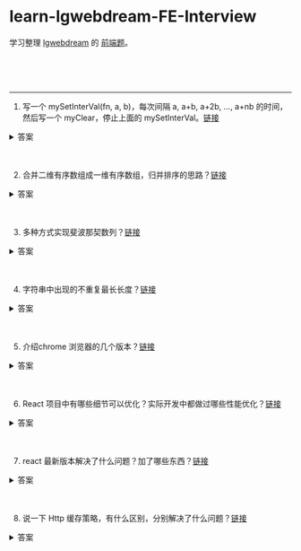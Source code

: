 # learn-lgwebdream-FE-Interview

学习整理 [lgwebdream](https://github.com/lgwebdream) 的 [前端题](https://github.com/lgwebdream/FE-Interview)。

<br><br><br>

***

1. 写一个 mySetInterVal(fn, a, b)，每次间隔 a, a+b, a+2b, ..., a+nb 的时间，然后写一个 myClear，停止上面的 mySetInterVal。[链接](https://github.com/lgwebdream/FE-Interview/issues/7)

<details>
<summary>答案</summary>

实现一

```js
function mySetInterVal (fn, a, b) {
    this.a = a;
    this.b = b;
    this.count = 0;
    this.timer = null;

    this.start = () => {
        this.timer = setTimeout(() => {
            console.log('运行')
            fn();
            this.count++;
            this.start();
        }, this.a + this.count * this.b)
    };

    this.clear = () => {
        clearTimeout(this.timer);
        this.count = 0;
        console.log('结束')
    }
}

let t = new mySetInterVal(() => {}, 1000, 1000);
t.start();

setTimeout(() => {
    t.clear();
}, 20000);
```

实现二

```js
function mySetInterVal (fn, a, b) {
    let timer = null;

    const loop = (time) => {
        timer = setTimeout(() => {
            console.log('运行')
            fn()
            loop(time + b);
        }, time);
    }
    loop(a);

    return () => {
        clearTimeout(timer);
        console.log('结束')
    }
}

let clear = mySetInterVal(() => {}, 1000, 1000);

setTimeout(() => {
    clear();
}, 20000);
```
</details>
<br><br>

2. 合并二维有序数组成一维有序数组，归并排序的思路？[链接](https://github.com/lgwebdream/FE-Interview/issues/8)

<details>
<summary>答案</summary>

这个题目其实提出了两个问题，一个是数组的展平，一个是归并排序的实现。

解法一，利用 Generator 函数返回 Iterator 的特性，递归调用自己，然后使用扩展运算符将 Iterator 展开变成数组，归并排序直接使用标准实现就可以了。

```js
function mergeSort (arr) {
    const len = arr.length;

    if (len < 2) {
        return arr;
    }

    const middle = Math.floor(len / 2),
        left = arr.slice(0, middle),
        right = arr.slice(middle);

    return merge(mergeSort(left), mergeSort(right));
}

function merge (left, right) {
    const result = [];

    while (left.length && right.length) {
        if (left[0] <= right[0]) {
            result.push(left.shift());
        } else {
            result.push(right.shift());
        }
    }

    while (left.length) {
        result.push(left.shift());
    }

    while (right.length) {
        result.push(right.shift());
    }

    return result;
}

function* flat (arr) {
    if (Array.isArray(arr)) {
        for (let i = 0; i < arr.length; i++) {
            yield* flat(arr[i]);
        }
    } else {
        yield arr;
    }
}

function mergeSortFlatten () {
    return mergeSort([...flat([...arguments])]);
}

let arr1 = [[1,2,3],[4,5,6],[7,8,9],[1,2,3],[4,5,6]];
let arr2 = [[1,4,6],[7,8,10],[2,6,9],[3,7,13],[1,5,12]];

mergeSortFlatten (arr1, arr2);
// [1, 1, 1, 1, 2, 2, 2, 3, 3, 3, 4, 4, 4, 5, 5, 5, 6, 6, 6, 6, 7, 7, 7, 8, 8, 9, 9, 10, 12, 13]
```

解法二，直接使用现成的方法，但是这样没有实现归并排序。

```js
function mergeSortFlatten (...arr) {
    return arr.flat(Infinity).sort((a, b) => a - b )
}

let arr1 = [[1,2,3],[4,5,6],[7,8,9],[1,2,3],[4,5,6]];
let arr2 = [[1,4,6],[7,8,10],[2,6,9],[3,7,13],[1,5,12]];

mergeSortFlatten (arr1, arr2);
// [1, 1, 1, 1, 2, 2, 2, 3, 3, 3, 4, 4, 4, 5, 5, 5, 6, 6, 6, 6, 7, 7, 7, 8, 8, 9, 9, 10, 12, 13]
```
</details>
<br><br>

3. 多种方式实现斐波那契数列？[链接](https://github.com/lgwebdream/FE-Interview/issues/9)

<details>
<summary>答案</summary>

实现一

```js
function fib (n) {
    if (n < 0) throw new Error('输入的数字不能小于0');
    if (n === 2) {
        return 1;
    }
    if (n === 1) {
        return 0;
    }
    return fib(n - 1) + fib(n - 2);
}
```

实现二

```js
function fib (n) {
    if (n < 0) throw new Error('输入的数字不能小于0');
    if (n === 2) {
        return 1;
    }
    if (n === 1) {
        return 0;
    }
    function _fib (n, a, b) {
        if (n === 1) return a;
        return _fib(n - 1, b, a + b);
    }
    return _fib(n, 0, 1);
}

```

实现三

```js
function fibonacci (n) {
    if (n === 2) {
        return 1;
    }
    if (n === 1) {
        return 0;
    }
    const r = [0, 1]
    let i = n - 2;
    while (i--) {
        r.push(r[r.length - 1] + r[r.length - 2]);
    }
    return r[n - 1];
}
fibonacci(10)
// 34
```

实现四

```js
function* fib () {
    let [prev, curr] = [0, 1];
    yield prev;
    for (;;) {
        yield curr;
        [prev, curr] = [curr, prev + curr];
    }
}

for (let n of fib()) {
    if (n > 1000) break;
    console.log(n);
}
// 0 1 1 2 3 5 8 13 21 34 55 89 144 233 377 610 987
```

</details>
<br><br>

4. 字符串中出现的不重复最长长度？[链接](https://github.com/lgwebdream/FE-Interview/issues/10)

<details>
<summary>答案</summary>

实现一

```js
//循环字符串，没有重复的就存下每次的字符的位置和字符自身，按顺序排列，有重复的就重置循环变量从索引低的重复字符处后一位重新开始循环，缺点，循环次数过多

function lengthOfLongestSubstring (str) {
    if (str.length <= 1) {
        return str.length;
    }
    let t = [];
    let i = 0
    while (i < str.length) {
        let has = t.findIndex(item => item.char === str[i]);
        if (has >= 0) {
            i = t[has].pos;
            t = [];
        } else {
            t.push({
                char: str[i],
                pos: i
            });
        }
        i++;
    }
    
    return t.length;
}

// 优化一下
function lengthOfLongestSubstring (str) {
    let t = {};
    let res = 0;
    let j = 0;

    for (let i = 0; i < str.length; i++) {
        if (t[str[i]]) {
            j = t[str[i]];
        }
        res = i - j;
        t[str[i]] = i;
    }
    return res;
}
```

实现二

```js
//把字符串变成字符数组，reduce遍历数组，累计值就是最新的最长无重复字符的子字符串

function lengthOfLongestSubstring (s) {
    const arr = [...s]
    let res = 1;
    let result = arr.reduce((total, cur, i, arr) => {
        if (i == 0) {
            return cur;
        } else {
            if (total.indexOf(cur) < 0) {
                return total + cur
            } else if (res < total.length) {
                res = total.length
                return total.slice(total.indexOf(cur) + 1, total.length) + cur
            } else {
                return total.slice(total.indexOf(cur) + 1, total.length) + cur
            }
        }
    }, "")
    if (res < result.length) {
        res = result.length
    }

    return res
}
```

实现三

```js
// map 存下不重复字符的位置，i是不重复子串的起始位置，如果有重复字符就重置i，j - i 是不重复子串的长度

function lengthOfLongestSubstring (s) {
    let map = new Map();
    let i = -1
    let res = 0
    for (let j = 0; j < s.length; j++) {
        if (map.has(s[j])) {
            i = Math.max(i, map.get(s[j]))
        }
        res = Math.max(res, j - i)
        map.set(s[j], j)
    }
    return res
}

console.log(lengthOfLongestSubstring("loddktdji"))
console.log(lengthOfLongestSubstring("dvdf"))
console.log(lengthOfLongestSubstring("adfafwefffdasdcx"))
```
</details>
<br><br>

5. 介绍chrome 浏览器的几个版本？[链接](https://github.com/lgwebdream/FE-Interview/issues/11)

<details>
<summary>答案</summary>

Chrome 浏览器提供 4 种发布版本，即稳定版(Stable)、测试版(Beta)、开发者版(Dev)和金丝雀版(Canary)。<br>

虽然 Chrome 这几个版本名称各不相同，但都沿用了相同的版本号，只是更新早晚的区别。就好比 iOS 等系统，Beta 版可以率先更新到 iOS 12 并进行测试，不断改进稳定后，正式版才升级到 12 版本。<br>

Chrome 也是如此，更新最快的 Canary 会领先正式版 1-2 个版本。

1. Canary（金丝雀） 版

只限用于测试，Canary 是 Chrome 的未来版本，是功能、代码最先进的Chrome 版本，一方面软件本身没有足够时间测试，另一方面网页也不一定支持这些全新的功能，因此极不稳定。好在，谷歌将其设定为可独立安装、与其他版本的 Chrome 程序共存，因此适合进阶用户安装备用，尝鲜最新功能。这种不稳定性使得 Canary 版目前并不适合日常使用。
Chrome Canary 是更新速度最快的 Chrome 版本，几乎每天更新。它相当于支持自动更新、并添加了谷歌自家服务与商业闭源插件（Flash 等）的 Chromium，更加强大好用。

2. 开发者版(Dev)

Chrome Dev 最初是以 Chromium 为基础、更新最快的 Chrome，后来则被 Canary 取代。Dev 版每周更新一次，虽然仍不太稳定，但已经可以勉强满足日常使用，适合 Web 开发者用来测试新功能和网页。
让 IT 人员使用开发者版，开发者可以通过开发者版测试自己公司的应用，确保这些应用能与Chrome 最新的 API 更改及功能更改兼容。注意：开发者版并非百分之百稳定，但开发者可以提前 9 至 12 周体验即将添加到 Chrome 稳定版的功能。

3. 测试版(Beta)

Chrome Beta 以 Dev 为基础，每月更新一次。它是正式发布前的最后测试版本，所有功能都已在前面几个版本中得到测试并改进，因此已经十分稳定，普通用户也可以用来日常使用
让 5% 的用户使用测试版，测试版用户可以提前 4-6 周体验即将在 Chrome 稳定版中推出的功能。测试版用户可以发现特定版本可能存在的问题，让您可以先解决问题，然后再向所有用户推出该版本。

4. 稳定版(Stable)

最后的 Chrome Stable 就是我们熟知的正式版，它以 Beta 为基础，几个月更新一次。由于所有的功能都已经过数个月反复测试，是稳定性最高的 Chrome 版本。
让大多数用户使用稳定版，稳定版是已进行充分测试的版本，稳定版每 2-3 周会进行一次小幅更新，并且每 6 周会进行一次重大更新。
所以要定期下载开发者版，体验Chrome 最新的 API和新功能 ，发现自己的应用跟新API和新功能的是否有兼容问题，找到开发亮点。

* 对于Chrome的历史版本测试

可以使用Docker Selenium 做分布式自动化测试，部署多个重点关注的版本，进行自动化测试，对比差异。

</details>
<br><br>

6. React 项目中有哪些细节可以优化？实际开发中都做过哪些性能优化？[链接](https://github.com/lgwebdream/FE-Interview/issues/12)

<details>
<summary>答案</summary>

对于正常的项目优化，一般都涉及到几个方面，开发过程中、上线之后的首屏、运行过程的状态 <br>

* 来聊聊上线之后的首屏及运行状态：

* 首屏优化一般涉及到几个指标FP、FCP、FMP；要有一个良好的体验是尽可能的把FCP提前，需要做一些工程化的处理，去优化资源的加载方式及分包策略，资源的减少是最有效的加快首屏打开的方式；

* 对于CSR的应用，FCP的过程一般是首先加载js与css资源，js在本地执行完成，然后加载数据回来，做内容初始化渲染，这中间就有几次的网络反复请求的过程；所以CSR可以考虑使用骨架屏及预渲染（部分结构预渲染）、suspence与lazy做懒加载动态组件的方式。

* 当然还有另外一种方式就是SSR的方式，SSR对于首屏的优化有一定的优势，但是这种瓶颈一般在Node服务端的处理，建议使用stream流的方式来处理，对于体验与node端的内存管理等，都有优势；

* 不管对于CSR或者SSR，都建议配合使用Service worker，来控制资源的调配及骨架屏秒开的体验

* react项目上线之后，首先需要保障的是可用性，所以可以通过React.Profiler分析组件的渲染次数及耗时的一些任务，但是Profile记录的是commit阶段的数据，所以对于react的调和阶段就需要结合performance API一起分析；

* 由于React是父级props改变之后，所有与props不相关子组件在没有添加条件控制的情况之下，也会触发render渲染，这是没有必要的，可以结合React的PureComponent以及React.memo等做浅比较处理，这中间有涉及到不可变数据的处理，当然也可以结合使用ShouldComponentUpdate做深比较处理；

* 所有的运行状态优化，都是减少不必要的render，React.useMemo与React.useCallback也是可以做很多优化的地方；

* 在很多应用中，都会涉及到使用redux以及使用context，这两个都可能造成许多不必要的render，所以在使用的时候，也需要谨慎的处理一些数据；

* 最后就是保证整个应用的可用性，为组件创建错误边界，可以使用componentDidCatch来处理；


* 实际项目中开发过程中还有很多其他的优化点：

1. 保证数据的不可变性
2. 使用唯一的键值迭代
3. 使用web worker做密集型的任务处理
4. 不在render中处理数据
5. 不必要的标签，使用React.Fragments

</details>
<br><br>

7. react 最新版本解决了什么问题？加了哪些东西？[链接](https://github.com/lgwebdream/FE-Interview/issues/13)

<details>
<summary>答案</summary>

1. React 16.x的三大新特性 Time Slicing, Suspense，hooks

* Time Slicing（解决CPU速度问题）使得在执行任务的期间可以随时暂停，跑去干别的事情，这个特性使得react能在性能极其差的机器跑时，仍然保持有良好的性能
* Suspense （解决网络IO问题）和lazy配合，实现异步加载组件。 能暂停当前组件的渲染, 当完成某件事以后再继续渲染，解决从react出生到现在都存在的「异步副作用」的问题，而且解决得非常的优雅，使用的是「异步但是同步的写法」，我个人认为，这是最好的解决异步问题的方式
*  此外，还提供了一个内置函数 componentDidCatch，当有错误发生时, 我们可以友好地展示 fallback 组件；可以捕捉到它的子元素（包括嵌套子元素）抛出的异常；可以复用错误组件。

2. React16.8

* 加入hooks，让React函数式组件更加灵活

hooks之前，React存在很多问题

在组件间复用状态逻辑很难<br>
复杂组件变得难以理解，高阶组件和函数组件的嵌套过深。<br>
class组件的this指向问题<br>
难以记忆的生命周期<br>

* hooks很好的解决了上述问题，hooks提供了很多方法

useState 返回有状态值，以及更新这个状态值的函数<br>
useEffect 接受包含命令式，可能有副作用代码的函数。<br>
useContext 接受上下文对象（从React.createContext返回的值）并返回当前上下文值，<br>
useReducer useState的替代方案。接受类型为(state，action) => newState的reducer，并返回与dispatch方法配对的当前状态。<br>
useCallback 返回一个回忆的memoized版本，该版本仅在其中一个输入发生更改时才会更改。纯函数的输入输出确定性<br>
useMemo 纯的一个记忆函数<br>
useRef 返回一个可变的ref对象，其.current属性被初始化为传递的参数，返回的 ref 对象在组件的整个生命周期内保持不变。<br>
useImperativeMethods 自定义使用ref时公开给父组件的实例值<br>
useMutationEffect 更新兄弟组件之前，它在React执行其DOM改变的同一阶段同步触发<br>
useLayoutEffect DOM改变后同步触发。使用它来从DOM读取布局并同步重新渲染<br>

3. React16.9

* 重命名 Unsafe 的生命周期方法。新的 UNSAFE_ 前缀将有助于在代码 review 和 debug 期间，使这些有问题的字样更突出
* 废弃 javascript: 形式的 URL。以 javascript: 开头的 URL 非常容易遭受攻击，造成安全漏洞。
* 废弃 “Factory” 组件。 工厂组件会导致 React 变大且变慢。
* act() 也支持异步函数，并且你可以在调用它时使用 await。
* 使用 `<React.Profiler>` 进行性能评估。 在较大的应用中追踪性能回归可能会很方便

4. React16.13.0

* 支持在渲染期间调用setState，但仅适用于同一组件
* 可检测冲突的样式规则并记录警告
* 废弃unstable_createPortal，使用createPortal
* 将组件堆栈添加到其开发警告中，使开发人员能够隔离bug并调试其程序，这可以清楚地说明问题所在，并更快地定位和修复错误。

</details>
<br><br>

8. 说一下 Http 缓存策略，有什么区别，分别解决了什么问题？[链接](https://github.com/lgwebdream/FE-Interview/issues/14)

<details>
<summary>答案</summary>

1. 浏览器缓存策略

浏览器每次发起请求时，先在本地缓存中查找结果以及缓存标识，根据缓存标识来判断是否使用本地缓存。如果缓存有效，则使用本地缓存；否则，则向服务器发起请求并携带缓存标识。根据是否需向服务器发起HTTP请求，将缓存过程划分为两个部分：强制缓存和协商缓存，强缓优先于协商缓存。

* 强缓存，服务器通知浏览器一个缓存时间，在缓存时间内，下次请求，直接用缓存，不在时间内，执行比较缓存策略。
* 协商缓存，让客户端与服务器之间能实现缓存文件是否更新的验证、提升缓存的复用率，将缓存信息中的Etag和Last-Modified 通过请求发送给服务器，由服务器校验，返回304状态码时，浏览器直接使用缓存。

HTTP缓存都是从第二次请求开始的：

* 第一次请求资源时，服务器返回资源，并在response header中回传资源的缓存策略；
* 第二次请求时，浏览器判断这些请求参数，击中强缓存就直接200，否则就把请求参数加到request header头中传给服务器，看是否击中协商缓存，击中则返回304，否则服务器会返回新的资源。这是缓存运作的一个整体流程图：

![picture](./img/http-cache.png)

2. 强缓存

* 强缓存命中则直接读取浏览器本地的资源，在network中显示的是from memory或者from disk
* 控制强制缓存的字段有：Cache-Control（http1.1）和Expires（http1.0）
* Cache-control是一个相对时间，用以表达自上次请求正确的资源之后的多少秒的时间段内缓存有效。
* Expires是一个绝对时间。用以表达在这个时间点之前发起请求可以直接从浏览器中读取数据，而无需发起请求
* Cache-Control的优先级比Expires的优先级高。前者的出现是为了解决Expires在浏览器时间被手动更改导致缓存判断错误的问题。

如果同时存在则使用Cache-control。

3. 强缓存-expires

* 该字段是服务器响应消息头字段，告诉浏览器在过期时间之前可以直接从浏览器缓存中存取数据。
* Expires 是 HTTP 1.0 的字段，表示缓存到期时间，是一个绝对的时间 (当前时间+缓存时间)。在响应消息头中，设置这个字段之后，就可以告诉浏览器，在未过期之前不需要再次请求。
* 由于是绝对时间，用户可能会将客户端本地的时间进行修改，而导致浏览器判断缓存失效，重新请求该资源。此外，即使不考虑修改，时差或者误差等因素也可能造成客户端与服务端的时间不一致，致使缓存失效。
* 优势特点
    * HTTP 1.0 产物，可以在HTTP 1.0和1.1中使用，简单易用。
    * 以时刻标识失效时间。
* 劣势问题
    * 时间是由服务器发送的(UTC)，如果服务器时间和客户端时间存在不一致，可能会出现问题。
    * 存在版本问题，到期之前的修改客户端是不可知的。

4. 强缓存-cache-control

* 已知Expires的缺点之后，在HTTP/1.1中，增加了一个字段Cache-control，该字段表示资源缓存的最大有效时间，在该时间内，客户端不需要向服务器发送请求。
* 这两者的区别就是前者是绝对时间，而后者是相对时间。下面列举一些 Cache-control 字段常用的值：(完整的列表可以查看MDN)
    * max-age：即最大有效时间。
    * must-revalidate：如果超过了 max-age 的时间，浏览器必须向服务器发送请求，验证资源是否还有效。
    * no-cache：不使用强缓存，需要与服务器验证缓存是否新鲜。
    * no-store: 真正意义上的“不要缓存”。所有内容都不走缓存，包括强制和对比。
    * public：所有的内容都可以被缓存 (包括客户端和代理服务器， 如 CDN)
    * private：所有的内容只有客户端才可以缓存，代理服务器不能缓存。默认值。
* Cache-control 的优先级高于 Expires，为了兼容 HTTP/1.0 和 HTTP/1.1，实际项目中两个字段都可以设置。
* 该字段可以在请求头或者响应头设置，可组合使用多种指令：
    * 可缓存性
        * public：浏览器和缓存服务器都可以缓存页面信息
        * private：default，代理服务器不可缓存，只能被单个用户缓存
        * no-cache：浏览器器和服务器都不应该缓存页面信息，但仍可缓存，只是在缓存前需要向服务器确认资源是否被更改。可配合private，过期时间设置为过去时间。
        * only-if-cache：客户端只接受已缓存的响应
    * 到期
        * max-age=：缓存存储的最大周期，超过这个周期被认为过期。
        * s-maxage=：设置共享缓存，比如can。会覆盖max-age和expires。
        * max-stale=：客户端愿意接收一个已经过期的资源
        * min-fresh=：客户端希望在指定的时间内获取最新的响应
        * stale-while-revalidate=：客户端愿意接收陈旧的响应，并且在后台一部检查新的响应。时间代表客户端愿意接收陈旧响应的时间长度。
        * stale-if-error=：如新的检测失败，客户端则愿意接收陈旧的响应，时间代表等待时间。
    * 重新验证和重新加载
        * must-revalidate：如页面过期，则去服务器进行获取。
        * proxy-revalidate：用于共享缓存。
        * immutable：响应正文不随时间改变。
    * 其他
        * no-store：绝对禁止缓存
        * no-transform：不得对资源进行转换和转变。例如，不得对图像格式进行转换。

* 优势特点
    * HTTP 1.1 产物，以时间间隔标识失效时间，解决了Expires服务器和客户端相对时间的问题。
    * 比Expires多了很多选项设置。
* 劣势问题
    * 存在版本问题，到期之前的修改客户端是不可知的。

5. 协商缓存

* 协商缓存的状态码由服务器决策返回200或者304
* 当浏览器的强缓存失效的时候或者请求头中设置了不走强缓存，并且在请求头中设置了If-Modified-Since 或者 If-None-Match 的时候，会将这两个属性值到服务端去验证是否命中协商缓存，如果命中了协商缓存，会返回 304 状态，加载浏览器缓存，并且响应头会设置 Last-Modified 或者 ETag 属性。
* 协商缓存在请求数上和没有缓存是一致的，但如果是 304 的话，返回的仅仅是一个状态码而已，并没有实际的文件内容，因此 在响应体体积上的节省是它的优化点。
* 协商缓存有 2 组字段(不是两个)，控制协商缓存的字段有：Last-Modified/If-Modified-since（http1.0）和 Etag/If-None-match（http1.1）
* Last-Modified/If-Modified-since表示的是服务器的资源最后一次修改的时间；Etag/If-None-match表示的是服务器资源的唯一标
识，只要资源变化，Etag就会重新生成。
* Etag/If-None-match的优先级比Last-Modified/If-Modified-since高。

6. 协商缓存-协商缓存-Last-Modified/If-Modified-since

    1. 服务器通过 Last-Modified 字段告知客户端，资源最后一次被修改的时间，例如 Last-Modified: Mon, 10 Nov 2018 09:10:11 GMT
    2. 浏览器将这个值和内容一起记录在缓存数据库中。
    3. 下一次请求相同资源时时，浏览器从自己的缓存中找出“不确定是否过期的”缓存。因此在请求头中将上次的 Last-Modified 的值写入到请求头的 If-Modified-Since 字段
    4. 服务器会将 If-Modified-Since 的值与 Last-Modified 字段进行对比。如果相等，则表示未修改，响应 304；反之，则表示修改了，响应 200 状态码，并返回数据。

* 优势特点
    * 不存在版本问题，每次请求都会去服务器进行校验。服务器对比最后修改时间如果相同则返回304，不同返回200以及资源内容。
* 劣势问题
    * 只要资源修改，无论内容是否发生实质性的变化，都会将该资源返回客户端。例如周期性重写，这种情况下该资源包含的数据实际上一样的。
    * 以时刻作为标识，无法识别一秒内进行多次修改的情况。 如果资源更新的速度是秒以下单位，那么该缓存是不能被使用的，因为它的时间单位最低是秒。
    * 某些服务器不能精确的得到文件的最后修改时间。
    * 如果文件是通过服务器动态生成的，那么该方法的更新时间永远是生成的时间，尽管文件可能没有变化，所以起不到缓存的作用。

7. 协商缓存-Etag/If-None-match

* 为了解决上述问题，出现了一组新的字段 Etag 和 If-None-Match
* Etag 存储的是文件的特殊标识(一般都是 hash 生成的)，服务器存储着文件的 Etag 字段。之后的流程和 Last-Modified 一致，只是 Last-Modified 字段和它所表示的更新时间改变成了 Etag 字段和它所表示的文件 hash，把 If-Modified-Since 变成了 If-None-Match。服务器同样进行比较，命中返回 304, 不命中返回新资源和 200。
* 浏览器在发起请求时，服务器返回在Response header中返回请求资源的唯一标识。在下一次请求时，会将上一次返回的Etag值赋值给If-No-Matched并添加在Request Header中。服务器将浏览器传来的if-no-matched跟自己的本地的资源的ETag做对比，如果匹配，则返回304通知浏览器读取本地缓存，否则返回200和更新后的资源。
* Etag 的优先级高于 Last-Modified。

* 优势特点
    1. 可以更加精确的判断资源是否被修改，可以识别一秒内多次修改的情况。
    2. 不存在版本问题，每次请求都回去服务器进行校验。

* 劣势问题
    1. 计算ETag值需要性能损耗。
    2. 分布式服务器存储的情况下，计算ETag的算法如果不一样，会导致浏览器从一台服务器上获得页面内容后到另外一台服务器上进行验证时现ETag不匹配的情况。
</details>
<br><br>

